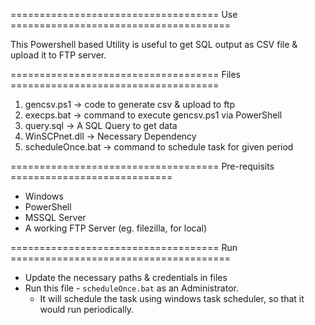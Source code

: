 ==================================== Use ======================================

This Powershell based Utility is useful to get SQL output as CSV file & upload it to FTP server.

==================================== Files ====================================
1. gencsv.ps1 -> code to generate csv & upload to ftp
2. execps.bat -> command to execute gencsv.ps1 via PowerShell
3. query.sql  -> A SQL Query to get data
4. WinSCPnet.dll    -> Necessary Dependency
5. scheduleOnce.bat -> command to schedule task for given period

==================================== Pre-requisits ============================
- Windows
- PowerShell
- MSSQL Server
- A working FTP Server (eg. filezilla, for local)

==================================== Run ======================================
- Update the necessary paths & credentials in files
- Run this file - `scheduleOnce.bat` as an Administrator.
    - It will schedule the task using windows task scheduler, so that it would run periodically.
